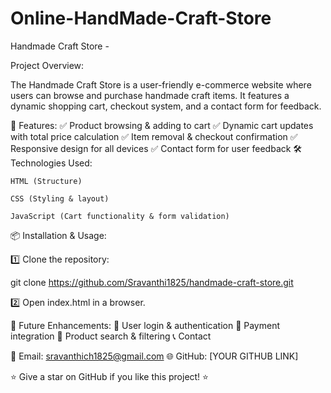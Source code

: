 # Online-HandMade-Craft-Store 
Handmade Craft Store -

Project Overview:

The Handmade Craft Store is a user-friendly e-commerce website where users can browse and purchase handmade craft items. It features a dynamic shopping cart, checkout system, and a contact form for feedback.

🚀 Features:
✅ Product browsing & adding to cart
✅ Dynamic cart updates with total price calculation
✅ Item removal & checkout confirmation
✅ Responsive design for all devices
✅ Contact form for user feedback
🛠️ Technologies Used:

    HTML (Structure)

    CSS (Styling & layout)

    JavaScript (Cart functionality & form validation)

📦 Installation & Usage:

1️⃣ Clone the repository:

git clone https://github.com/Sravanthi1825/handmade-craft-store.git

2️⃣ Open index.html in a browser.

🎯 Future Enhancements:
🔹 User login & authentication
🔹 Payment integration
🔹 Product search & filtering
📞 Contact 

📧 Email: sravanthich1825@gmail.com
🌐 GitHub: [YOUR GITHUB LINK]

⭐ Give a star on GitHub if you like this project! ⭐
